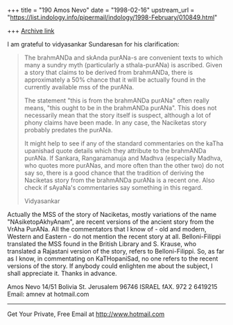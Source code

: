 +++
title = "190 Amos Nevo"
date = "1998-02-16"
upstream_url = "https://list.indology.info/pipermail/indology/1998-February/010849.html"

+++
[Archive link](https://list.indology.info/pipermail/indology/1998-February/010849.html)

I am grateful to vidyasankar Sundaresan for his clarification:
>
>The brahmANDa and skAnda purANa-s are convenient texts to which many a
>sundry myth (particularly a sthala-purANa) is ascribed. Given a story
>that claims to be derived from brahmANDa, there is approximately a 50%
>chance that it will be actually found in the currently available mss of
>the purANa.
>
>The statement "this is from the brahmANDa purANa" often really means,
>"this ought to be in the brahmANDa purANa". This does not necessarily
>mean that the story itself is suspect, although a lot of phony claims
>have been made. In any case, the Naciketas story probably predates the
>purANa.
>
>It might help to see if any of the standard commentaries on the kaTha
>upanishad quote details which they attribute to the brahmANDa purANa.
If
>Sankara, Rangaramanuja and Madhva (especially Madhva, who quotes more
>purANas, and more often than the other two) do not say so, there is a
>good chance that the tradition of deriving the Naciketas story from the
>brahmANDa purANa is a recent one. Also check if sAyaNa's commentaries
>say something in this regard.
>
>Vidyasankar

Actually the MSS of the story of Naciketas, mostly variations of the
name  "NAsiketopAkhyAnam", are recent versions of the ancient story from
the VrAha PurANa.
All the commentators that I know of - old and modern, Western and
Eastern - do not mention the recent story at all. Belloni-Filippi
translated the MSS found in the British Library and S. Krause, who
translated a Rajastani version of the story, refers to Belloni-Filippi.
So, as far as I know, in commentating on KaTHopaniSad, no one refers to
the recent versions of the story.
If anybody could enlighten me about the subject, I shall appreciate it.
Thanks in advance.

Amos Nevo
14/51 Bolivia St. Jerusalem
96746
ISRAEL
fAX. 972 2 6419215
Email: amnev at hotmail.com


______________________________________________________
Get Your Private, Free Email at http://www.hotmail.com



